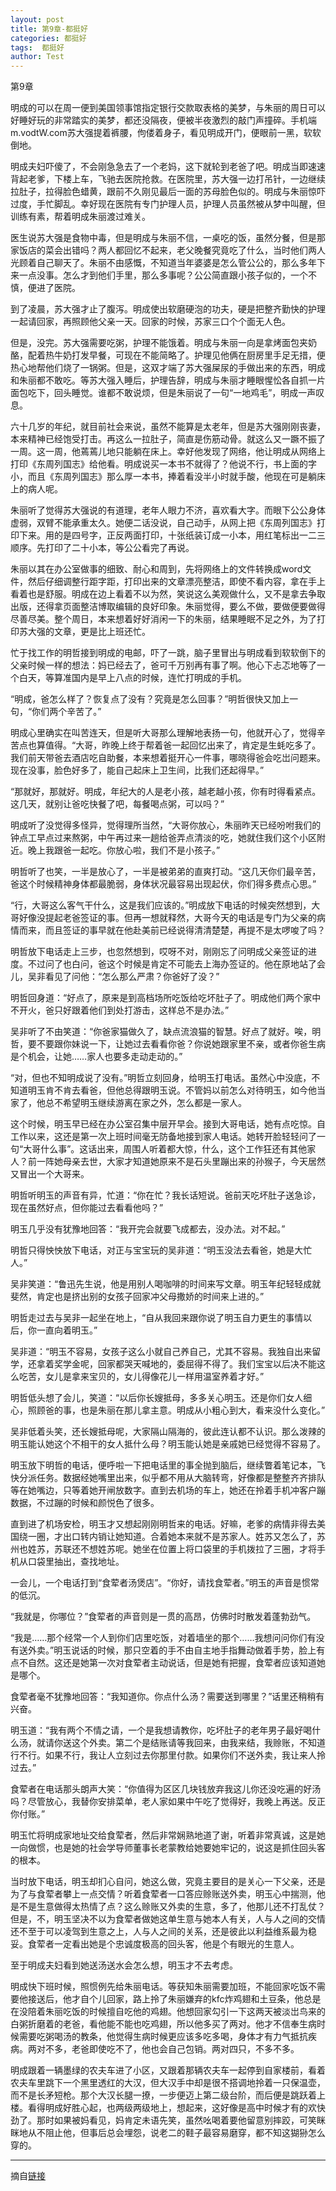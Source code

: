 ```yaml
---
layout: post
title: 第9章-都挺好
categories: 都挺好
tags:  都挺好
author: Test
---
```


第9章

明成的可以在周一便到美国领事馆指定银行交款取表格的美梦，与朱丽的周日可以好睡好玩的非常踏实的美梦，都还没隔夜，便被半夜激烈的敲门声撞碎。手机端 m.vodtW.com苏大强提着裤腰，佝偻着身子，看见明成开门，便眼前一黑，软软倒地。



明成夫妇吓傻了，不会刚急急去了一个老妈，这下就轮到老爸了吧。明成当即速速背起老爹，下楼上车，飞驰去医院抢救。在医院里，苏大强一边打吊针，一边继续拉肚子，拉得脸色蜡黄，跟前不久刚见最后一面的苏母脸色似的。明成与朱丽惊吓过度，手忙脚乱。幸好现在医院有专门护理人员，护理人员虽然被从梦中叫醒，但训练有素，帮着明成朱丽渡过难关。



医生说苏大强是食物中毒，但是明成与朱丽不信，一桌吃的饭，虽然分餐，但是那家饭店的菜会出错吗？两人都回忆不起来，老父晚餐究竟吃了什么，当时他们两人光顾着自己聊天了。朱丽不由感慨，不知道当年婆婆是怎么管公公的，那么多年下来一点没事。怎么才到他们手里，那么多事呢？公公简直跟小孩子似的，一个不慎，便进了医院。



到了凌晨，苏大强才止了腹泻。明成使出软磨硬泡的功夫，硬是把整齐勤快的护理一起请回家，再照顾他父亲一天。回家的时候，苏家三口个个面无人色。



但是，没完。苏大强需要吃粥，护理不能饿着。明成与朱丽一向是拿烤面包夹奶酪，配着热牛奶打发早餐，可现在不能简略了。护理见他俩在厨房里手足无措，便热心地帮他们烧了一锅粥。但是，这双才端了苏大强屎尿的手做出来的东西，明成和朱丽都不敢吃。等苏大强入睡后，护理告辞，明成与朱丽才睡眼惺忪各自抓一片面包吃下，回头睡觉。谁都不敢说烦，但是朱丽说了一句“一地鸡毛”，明成一声叹息。



六十几岁的年纪，就目前社会来说，虽然不能算是太老年，但是苏大强刚刚丧妻，本来精神已经饱受打击。再这么一拉肚子，简直是伤筋动骨。就这么又一蹶不振了一周。这一周，他蔫蔫儿地只能躺在床上。幸好他发现了网络，他让明成从网络上打印《东周列国志》给他看。明成说买一本书不就得了？他说不行，书上面的字小，而且《东周列国志》那么厚一本书，捧着看没半小时就手酸，他现在可是躺床上的病人呢。



朱丽听了觉得苏大强说的有道理，老年人眼力不济，喜欢看大字。而眼下公公身体虚弱，双臂不能承重太久。她便二话没说，自己动手，从网上把《东周列国志》打印下来。用的是四号字，正反两面打印，十张纸装订成一小本，用红笔标出一二三顺序。先打印了二十小本，等公公看完了再说。



朱丽以其在办公室做事的细致、耐心和周到，先将网络上的文件转换成word文件，然后仔细调整行距字距，打印出来的文章漂亮整洁，即使不看内容，拿在手上看着也是舒服。明成在边上看着不以为然，笑说这么美观做什么，又不是拿去争取出版，还得拿页面整洁博取编辑的良好印象。朱丽觉得，要么不做，要做便要做得尽善尽美。整个周日，本来想着好好消闲一下的朱丽，结果睡眠不足之外，为了打印苏大强的文章，更是比上班还忙。



忙于找工作的明哲接到明成的电邮，吓了一跳，脑子里冒出与明成看到软软倒下的父亲时候一样的想法：妈已经去了，爸可千万别再有事了啊。他心下忐忑地等了一个白天，等算准国内是早上八点的时候，连忙打明成的手机。



“明成，爸怎么样了？恢复点了没有？究竟是怎么回事？”明哲很快又加上一句，“你们两个辛苦了。”



明成心里确实在叫苦连天，但是听大哥那么理解地表扬一句，他就开心了，觉得辛苦点也算值得。“大哥，昨晚上终于帮着爸一起回忆出来了，肯定是生蚝吃多了。我们前天带爸去酒店吃自助餐，本来想着挺开心一件事，哪晓得爸会吃岀问题来。现在没事，脸色好多了，能自己起床上卫生间，比我们还起得早。”



“那就好，那就好。明成，年纪大的人是老小孩，越老越小孩，你有时得看紧点。这几天，就别让爸吃快餐了吧，每餐喝点粥，可以吗？”



明成听了没觉得多怪异，觉得理所当然，“大哥你放心，朱丽昨天已经吩咐我们的钟点工早点过来熬粥，中午再过来一趟给爸弄点清淡的吃，她就住我们这个小区附近。晚上我跟爸一起吃。你放心啦，我们不是小孩子。”



明哲听了也笑，一半是放心了，一半是被弟弟的直爽打动。“这几天你们最辛苦，爸这个时候精神身体都最脆弱，身体状况最容易出现起伏，你们得多费点心思。”



“行，大哥这么客气干什么，这是我们应该的。”明成放下电话的时候突然想到，大哥好像没提起老爸签证的事。但再一想就释然，大哥今天的电话是专门为父亲的病情而来，而且签证的事早就在他赴美前已经说得清清楚楚，再提不是太啰唆了吗？



明哲放下电话走上三步，也忽然想到，哎呀不对，刚刚忘了问明成父亲签证的进度。不过问了也白问，爸这个时候是肯定不可能去上海办签证的。他在原地站了会儿，吴非看见了问他：“怎么那么严肃？你爸好了没？”



明哲回身道：“好点了，原来是到高档场所吃饭给吃坏肚子了。明成他们两个家中不开火，爸只好跟着他们到处打游击，这样总不是办法。”



吴非听了不由笑道：“你爸家猫做久了，缺点流浪猫的智慧。好点了就好。唉，明哲，要不要跟你妹说一下，让她过去看看你爸？你说她跟家里不亲，或者你爸生病是个机会，让她……家人也要多走动走动的。”



“对，但也不知明成说了没有。”明哲立刻回身，给明玉打电话。虽然心中没底，不知道明玉肯不肯去看爸，但他总得跟明玉说。不管妈以前怎么对待明玉，如今他当家了，他总不希望明玉继续游离在家之外，怎么都是一家人。



这个时候，明玉早已经在办公室召集中层开早会。接到大哥电话，她有点吃惊。自工作以来，这还是第一次上班时间毫无防备地接到家人电话。她转开脸轻轻问了一句“大哥什么事”。这话出来，周围人听着都大惊，什么，这个工作狂还有其他家人？前一阵她母亲去世，大家才知道她原来不是石头里蹦出来的孙猴子，今天居然又冒出一个大哥来。



明哲听明玉的声音有异，忙道：“你在忙？我长话短说。爸前天吃坏肚子送急诊，现在虽然好点，但你能过去看看他吗？”



明玉几乎没有犹豫地回答：“我开完会就要飞成都去，没办法。对不起。”



明哲只得怏怏放下电话，对正与宝宝玩的吴非道：“明玉没法去看爸，她是大忙人。”



吴非笑道：“鲁迅先生说，他是用别人喝咖啡的时间来写文章。明玉年纪轻轻成就斐然，肯定也是挤出别的女孩子回家冲父母撒娇的时间来上进的。”



明哲走过去与吴非一起坐在地上，“自从我回来跟你说了明玉自力更生的事情以后，你一直向着明玉。”



吴非道：“明玉不容易，女孩子这么小就自己养自己，尤其不容易。我独自出来留学，还拿着奖学金呢，回家都哭天喊地的，委屈得不得了。我们宝宝以后决不能这么吃苦，女儿是拿来宝贝的，女儿得像花儿一样用温室养着才好。”



明哲低头想了会儿，笑道：“以后你长嫂抵母，多多关心明玉。还是你们女人细心，照顾爸的事，也是朱丽在那儿拿主意。明成从小粗心到大，看来没什么变化。”



吴非低着头笑，还长嫂抵母呢，大家隔山隔海的，彼此连认都不认识。那么泼辣的明玉能认她这个不相干的女人抵什么母？明玉能认她是亲戚她已经觉得不容易了。



明玉放下明哲的电话，便呼啦一下把电话里的事全抛到脑后，继续瞥着笔记本，飞快分派任务。数据经她嘴里出来，似乎都不用从大脑转弯，好像都是整整齐齐排队等在她嘴边，只等着她开闸放数字。直到去机场的车上，她还在拎着手机冲客户蹦数据，不过蹦的时候和颜悦色了很多。



直到进了机场安检，明玉才又想起刚刚明哲来的电话。好嘛，老爹的病情非得去美国绕一圈，才出口转内销让她知道。合着她本来就不是苏家人。姓苏又怎么了，苏州也姓苏，苏联还不想姓苏呢。她坐在位置上将口袋里的手机拨拉了三圈，才将手机从口袋里抽出，查找地址。



一会儿，一个电话打到“食荤者汤煲店”。“你好，请找食荤者。”明玉的声音是惯常的低沉。



“我就是，你哪位？”食荤者的声音则是一贯的高昂，仿佛时时散发着蓬勃劲气。



“我是……那个经常一个人到你们店里吃饭，对着墙坐的那个……我想问问你们有没有送外卖。”明玉说话的时候，那只空着的手不由自主地手指舞动做着手势，脸上有点不自然。这还是她第一次对食荤者主动说话，但是她有把握，食荤者应该知道她是哪个。



食荤者毫不犹豫地回答：“我知道你。你点什么汤？需要送到哪里？”话里还稍稍有兴奋。



明玉道：“我有两个不情之请，一个是我想请教你，吃坏肚子的老年男子最好喝什么汤，就请你送这个外卖。第二个是结账请等我回来，由我来结，我赊账，不知道行不行。如果不行，我让人立刻过去你那里付款。如果你们不送外卖，我让来人拎过去。”



食荤者在电话那头朗声大笑：“你值得为区区几块钱放弃我这儿你还没吃遍的好汤吗？尽管放心，我替你安排菜单，老人家如果中午吃了觉得好，我晚上再送。反正你付账。”



明玉忙将明成家地址交给食荤者，然后非常娴熟地道了谢，听着非常真诚，这是她一向做惯，也是她的社会学导师董事长老蒙教给她要她牢记的，说这是抓住回头客的根本。



当时放下电话，明玉却扪心自问，她这么做，究竟主要目的是关心一下父亲，还是为了与食荤者攀上一点交情？听着食荤者一口答应赊账送外卖，明玉心中揣测，他是不是生意做得太热情了点？这么赊账又外卖的生意，多了，他那儿还不打乱仗？但是，不，明玉坚决不以为食荤者做她这单生意与她本人有关，人与人之间的交情还不至于可以凌驾到生意之上，人与人之间的关系，还是彼此以利益维系最为稳妥。食荤者一定看出她是个忠诚度极高的回头客，他是个有眼光的生意人。



至于明成夫妇看到她送汤送水会怎么想，明玉才不去考虑。



明成快下班时候，照惯例先给朱丽电话。等获知朱丽需要加班，不能回家吃饭不需要他接送后，他才自个儿回家，路上拎了朱丽嫌弃的kfc炸鸡翅和土豆条，他总是在没陪着朱丽吃饭的时候擅自吃他的鸡翅。他想回家勾引一下这两天被淡岀鸟来的白粥折磨着的老爸，看他能不能也吃鸡翅，所以他多买了两对。他才不信奉生病时候需要吃粥喝汤的教条，他觉得生病时候更应该多吃多喝，身体才有力气抵抗疾病。两对不多，老爸即使吃不了，他也会自己包销。两对四只，不多不多。



明成跟着一辆墨绿的农夫车进了小区，又跟着那辆农夫车一起停到自家楼前，看着农夫车里跳下一个黑里透红的大汉，但大汉手中却是很不搭调地拎着一只保温壶，而不是长矛短枪。那个大汉长腿一撩，一步便迈上第二级台阶，而后便是跳跃着上楼。看得明成好胜心起，也两级两级地上，想起来，这好像是高中时候才有的欢快劲了。那时如果被妈看见，妈肯定未语先笑，虽然吆喝着要他留意别摔跤，可笑眯眯地从不阻止他，但事后总会埋怨，说老二的鞋子最容易磨穿，都不知这猢狲怎么穿的。







*****

摘自[链接](https://m.vodtw.com/wapbook-53717-32938765/)